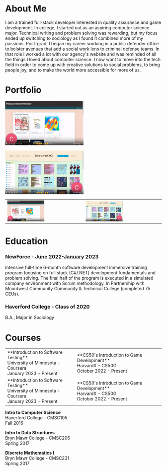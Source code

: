 # About Me

I am a trained full-stack developer interested in quality assurance and game development. In college, I started out as an aspiring computer science major. Technical writing and problem solving was rewarding, but my focus ended up switching to sociology as I found it combined more of my passions. Post-grad, I began my career working in a public defender office to bolster avenues that add a social work lens to criminal defense teams. In that role I worked a lot with our agency's website and was reminded of all the things I loved about computer science. I now want to move into the tech field in order to come up with creative solutions to social problems, to bring people joy, and to make the world more accessible for more of us.


# Portfolio

[<img src="./Podcast-Recommender-thumbnail.png" width="50%">](https://www.youtube.com/watch?v=1zLuU1YBDWY&ab_channel=CaraNetzer)

[<img src="./Sprite%5B0%5D-thumbnail.png" width="50%">](https://www.youtube.com/watch?v=fN48v7ZmaWk&ab_channel=CaraNetzer)

<table>
  <tr>
    <td><a href="https://www.youtube.com/watch?v=1zLuU1YBDWY&ab_channel=CaraNetzer"><img src="./Podcast-Recommender-thumbnail.png" alt="podcast recomender project thumbnail" width="50%"></a></td>
    <td> <a href="https://www.youtube.com/watch?v=fN48v7ZmaWk&ab_channel=CaraNetzer"><img src="./Sprite%5B0%5D-thumbnail.png" alt="sprite[0] project thumbnail" width="50%"></a></td>
  </tr>
</table>



# Education

### NewForce - June 2022-January 2023


Intensive full-time 6-month software development immersive training program focusing on full stack (C#/.NET) development fundamentals and problem solving. The final half of the program is executed in a simulated company environment with Scrum methodology. In Partnership with Mountwest Community Community & Technical College (completed 75 CEUs).



### Haverford College -  Class of 2020
B.A., Major in Sociology


# Courses

<table>
  <tr>
    <td> **Introduction to Software Testing**<br>
University of Minnesota - Coursera<br>
January 2023 - Present
    </td>
    <td> **CS50's Introduction to Game Development**<br>
HarvardX - CS50G<br>
October 2022 - Present
    </td>
  </tr>
  <tr>
    <td> **Introduction to Software Testing**<br>
University of Minnesota - Coursera<br>
January 2023 - Present
    </td>
    <td> **CS50's Introduction to Game Development**<br>
HarvardX - CS50G<br>
October 2022 - Present
    </td>
  </tr>
</table>






**Intro to Computer Science**<br>
Haverford College - CMSC105<br>
Fall 2016


**Intro to Data Structures**<br>
Bryn Mawr College - CMSC206<br>
Spring 2017


**Discrete Mathematics I**<br>
Bryn Mawr College - CMSC231<br>
Spring 2017